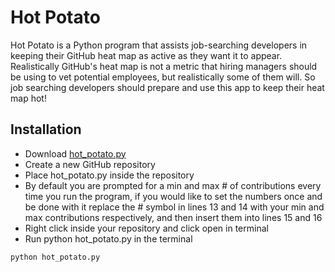 # Hot Potato

Hot Potato is a Python program that assists job-searching developers in keeping their GitHub heat map as active as they want it to appear. Realistically GitHub's heat map is not a metric that hiring managers should be using to vet potential employees, but realistically some of them will. So job searching developers should prepare and use this app to keep their heat map hot!

## Installation
* Download [hot_potato.py](www.google.com)
* Create a new GitHub repository
* Place hot_potato.py inside the repository
* By default you are prompted for a min and max # of contributions every time you run the program, if you would like to set the numbers once and be done with it replace the # symbol in lines 13 and 14 with your min and max contributions respectively, and then insert them into lines 15 and 16
* Right click inside your repository and click open in terminal
* Run python hot_potato.py in the terminal
```
python hot_potato.py
```

